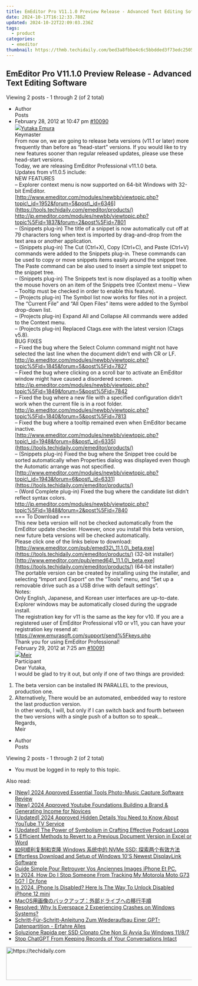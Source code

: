 ```yaml
---
title: EmEditor Pro V11.1.0 Preview Release - Advanced Text Editing Software
date: 2024-10-17T16:12:33.788Z
updated: 2024-10-22T22:09:03.236Z
tags:
  - product
categories:
  - emeditor
thumbnail: https://thmb.techidaily.com/bed3a8fbbe4c6c5bbdded3f73edc2505580ffc686720a91de941d4b85521ee34.jpg
---
```


## EmEditor Pro V11.1.0 Preview Release - Advanced Text Editing Software

Viewing 2 posts - 1 through 2 (of 2 total)

* Author  
Posts
* February 28, 2012 at 10:47 pm [#10090](https://tools.techidaily.com/emeditor/products/)  
[![](https://secure.gravatar.com/avatar/a0a6377144ed3636f985d87303f65ed2?s=80&d=identicon&r=g)Yutaka Emura](https://www.emeditor.com/forums/users/yemura/ "View Yutaka Emura's profile")  
Keymaster  
From now on, we are going to release beta versions (v11.1 or later) more frequently than before as “head-start” versions. If you would like to try new features sooner than regular released updates, please use these head-start versions.  
 Today, we are releasing EmEditor Professional v11.1.0 beta.  
 Updates from v11.0.5 include:  
 NEW FEATURES  
 – Explorer context menu is now supported on 64-bit Windows with 32-bit EmEditor.  
[http://www.emeditor.com/modules/newbb/viewtopic.php?topic\_id=1952&forum=5&post\_id=6346](https://tools.techidaily.com/emeditor/products/)  
<http://jp.emeditor.com/modules/newbb/viewtopic.php?topic%5Fid=1837&forum=2&post%5Fid=7801>  
 – (Snippets plug-in) The title of a snippet is now automatically cut off at 79 characters long when text is imported by drag-and-drop from the text area or another application.  
 – (Snippets plug-in) The Cut (Ctrl+X), Copy (Ctrl+C), and Paste (Ctrl+V) commands were added to the Snippets plug-in. These commands can be used to copy or move snippets items easily around the snippet tree. The Paste command can be also used to insert a simple text snippet to the snippet tree.  
 – (Snippets plug-in) The Snippets text is now displayed as a tooltip when the mouse hovers on an item of the Snippets tree (Context menu – View – Tooltip must be checked in order to enable this feature).  
 – (Projects plug-in) The Symbol list now works for files not in a project. The “Current File” and “All Open Files” items were added to the Symbol drop-down list.  
 – (Projects plug-in) Expand All and Collapse All commands were added to the Context menu.  
 – (Projects plug-in) Replaced Ctags.exe with the latest version (Ctags v5.8).  
 BUG FIXES  
 – Fixed the bug where the Select Column command might not have selected the last line when the document didn’t end with CR or LF.  
<http://jp.emeditor.com/modules/newbb/viewtopic.php?topic%5Fid=1845&forum=5&post%5Fid=7827>  
 – Fixed the bug where clicking on a scroll bar to activate an EmEditor window might have caused a disordered screen.  
<http://jp.emeditor.com/modules/newbb/viewtopic.php?topic%5Fid=1849&forum=5&post%5Fid=7842>  
 – Fixed the bug where a new file with a specified configuration didn’t work when the current file is in a root folder.  
<http://jp.emeditor.com/modules/newbb/viewtopic.php?topic%5Fid=1840&forum=5&post%5Fid=7813>  
 – Fixed the bug where a tooltip remained even when EmEditor became inactive.  
[http://www.emeditor.com/modules/newbb/viewtopic.php?topic\_id=1948&forum=8&post\_id=6335](https://tools.techidaily.com/emeditor/products/)  
 – (Snippets plug-in) Fixed the bug where the Snippet tree could be sorted automatically when Properties dialog was displayed even though the Automatic arrange was not specified.  
[http://www.emeditor.com/modules/newbb/viewtopic.php?topic\_id=1943&forum=6&post\_id=6331](https://tools.techidaily.com/emeditor/products/)  
 – (Word Complete plug-in) Fixed the bug where the candidate list didn’t reflect syntax colors.  
<http://jp.emeditor.com/modules/newbb/viewtopic.php?topic%5Fid=1848&forum=2&post%5Fid=7840>  
 \=== To Download ===  
 This new beta version will not be checked automatically from the EmEditor update checker. However, once you install this beta version, new future beta versions will be checked automatically.  
 Please click one of the links below to download:  
[http://www.emeditor.com/pub/emed32\_11.1.0\_beta.exe](https://tools.techidaily.com/emeditor/products/) (32-bit installer)  
[http://www.emeditor.com/pub/emed64\_11.1.0\_beta.exe](https://tools.techidaily.com/emeditor/products/) (64-bit installer)  
 The portable version can be created by installing using the installer, and selecting “Import and Export” on the “Tools” menu, and “Set up a removable drive such as a USB drive with default settings”.  
 Notes:  
 Only English, Japanese, and Korean user interfaces are up-to-date.  
 Explorer windows may be automatically closed during the upgrade install.  
 The registration key for v11 is the same as the key for v10\. If you are a registered user of EmEditor Professional v10 or v11, you can have your registration key resend at: <https://www.emurasoft.com/support/send%5Fkeys.php>  
 Thank you for using EmEditor Professional!  
February 29, 2012 at 7:25 am [#10091](https://tools.techidaily.com/emeditor/products/)  
[![](https://secure.gravatar.com/avatar/c7b1aac02d35a121a2acb8d8c9970c9b?s=80&d=identicon&r=g)Meir](https://www.emeditor.com/forums/users/meir/ "View Meir's profile")  
Participant  
Dear Yutaka,  
 I would be glad to try it out, but only if one of two things are provided:  
 1) The beta version can be installed IN PARALLEL to the previous, production one.  
 2) Alternatively, There would be an automated, embedded way to restore the last production version.  
 In other words, I will, but only if I can switch back and fourth between the two versions with a single push of a button so to speak…  
 Regards,  
 Meir
* Author  
Posts

Viewing 2 posts - 1 through 2 (of 2 total)

* You must be logged in to reply to this topic.

<ins class="adsbygoogle"
     style="display:block"
     data-ad-format="autorelaxed"
     data-ad-client="ca-pub-7571918770474297"
     data-ad-slot="1223367746"></ins>

<ins class="adsbygoogle"
     style="display:block"
     data-ad-client="ca-pub-7571918770474297"
     data-ad-slot="8358498916"
     data-ad-format="auto"
     data-full-width-responsive="true"></ins>

<span class="atpl-alsoreadstyle">Also read:</span>
<div><ul>
<li><a href="https://fox-info.techidaily.com/new-2024-approved-essential-tools-photo-music-capture-software-review/"><u>[New] 2024 Approved Essential Tools Photo-Music Capture Software Review</u></a></li>
<li><a href="https://youtube-tips.techidaily.com/024-approved-youtube-foundations-building-a-brand-and-generating-income-for-novices/"><u>[New] 2024 Approved Youtube Foundations Building a Brand & Generating Income for Novices</u></a></li>
<li><a href="https://eaxpv-info.techidaily.com/updated-2024-approved-hidden-details-you-need-to-know-about-youtube-tv-service/"><u>[Updated] 2024 Approved Hidden Details You Need to Know About YouTube TV Service</u></a></li>
<li><a href="https://some-skills.techidaily.com/updated-the-power-of-symbolism-in-crafting-effective-podcast-logos/"><u>[Updated] The Power of Symbolism in Crafting Effective Podcast Logos</u></a></li>
<li><a href="https://win-latest.techidaily.com/5-efficient-methods-to-revert-to-a-previous-document-version-in-excel-or-word/"><u>5 Efficient Methods to Revert to a Previous Document Version in Excel or Word</u></a></li>
<li><a href="https://win-latest.techidaily.com/windows-nvme-ssd/"><u>如何顺利复制和克隆 Windows 系统中的 NVMe SSD: 探索两个有效方法</u></a></li>
<li><a href="https://hardware-updates.techidaily.com/effortless-download-and-setup-of-windows-10s-newest-displaylink-software/"><u>Effortless Download and Setup of Windows 10'S Newest DisplayLink Software</u></a></li>
<li><a href="https://win-latest.techidaily.com/guide-simple-pour-retrouver-vos-anciennes-images-iphone-et-pc/"><u>Guide Simple Pour Retrouver Vos Anciennes Images iPhone Et PC.</u></a></li>
<li><a href="https://android-location-track.techidaily.com/in-2024-how-do-i-stop-someone-from-tracking-my-motorola-moto-g73-5g-drfone-by-drfone-virtual-android/"><u>In 2024, How Do I Stop Someone From Tracking My Motorola Moto G73 5G? | Dr.fone</u></a></li>
<li><a href="https://ios-unlock.techidaily.com/in-2024-iphone-is-disabled-here-is-the-way-to-unlock-disabled-iphone-12-mini-by-drfone-ios/"><u>In 2024, iPhone Is Disabled? Here Is The Way To Unlock Disabled iPhone 12 mini</u></a></li>
<li><a href="https://win-latest.techidaily.com/1728481489982-macos/"><u>MacOS用画像のバックアップ：外部ドライブへの移行手順</u></a></li>
<li><a href="https://instagram-videos.techidaily.com/resolved-why-is-everspace-2-experiencing-crashes-on-windows-systems/"><u>Resolved: Why Is Everspace 2 Experiencing Crashes on Windows Systems?</u></a></li>
<li><a href="https://win-latest.techidaily.com/schritt-fur-schritt-anleitung-zum-wiederaufbau-einer-gpt-datenpartition-erfahre-alles/"><u>Schritt-Für-Schritt-Anleitung Zum Wiederaufbau Einer GPT-Datenpartition - Erfahre Alles</u></a></li>
<li><a href="https://win-latest.techidaily.com/soluzione-rapida-per-ssd-clonato-che-non-si-avvia-su-windows-1187/"><u>Soluzione Rapida per SSD Clonato Che Non Si Avvia Su Windows 11/8/7</u></a></li>
<li><a href="https://tech-revival.techidaily.com/stop-chatgpt-from-keeping-records-of-your-conversations-intact/"><u>Stop ChatGPT From Keeping Records of Your Conversations Intact</u></a></li>
</ul></div>

<!-- affiliate ads begin -->
<a href="https://electronicx.pxf.io/c/5597632/1167086/14483" target="_top" id="1167086">
  <img src="//a.impactradius-go.com/display-ad/14483-1167086" border="0" alt="https://techidaily.com" width="728" height="90"/>
</a>
<img height="0" width="0" src="https://electronicx.pxf.io/i/5597632/1167086/14483" style="position:absolute;visibility:hidden;" border="0" />
<!-- affiliate ads end -->

